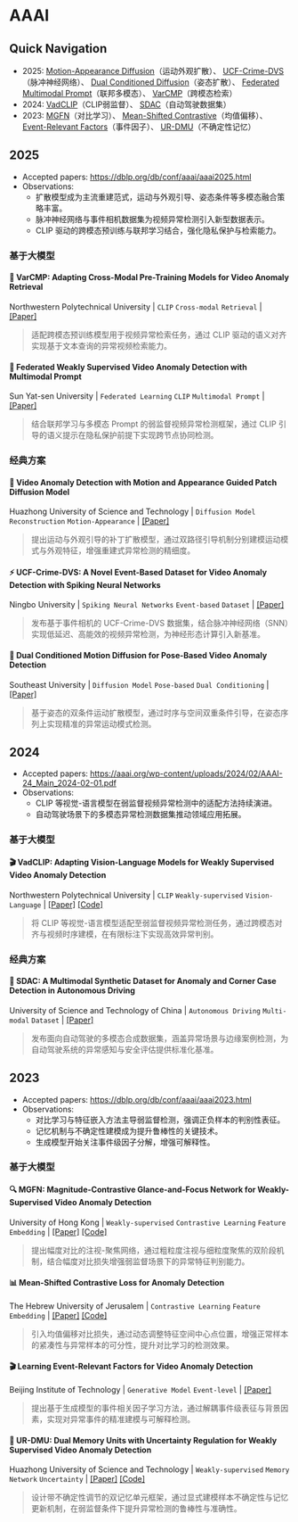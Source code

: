 # AAAI

## Quick Navigation

- 2025: [Motion-Appearance Diffusion](#-video-anomaly-detection-with-motion-and-appearance-guided-patch-diffusion-model)（运动外观扩散）、 [UCF-Crime-DVS](#-ucf-crime-dvs-a-novel-event-based-dataset-for-video-anomaly-detection-with-spiking-neural-networks)（脉冲神经网络）、 [Dual Conditioned Diffusion](#-dual-conditioned-motion-diffusion-for-pose-based-video-anomaly-detection)（姿态扩散）、 [Federated Multimodal Prompt](#-federated-weakly-supervised-video-anomaly-detection-with-multimodal-prompt)（联邦多模态）、 [VarCMP](#-varcmp-adapting-cross-modal-pre-training-models-for-video-anomaly-retrieval)（跨模态检索）
- 2024: [VadCLIP](#-vadclip-adapting-vision-language-models-for-weakly-supervised-video-anomaly-detection)（CLIP弱监督）、 [SDAC](#-sdac-a-multimodal-synthetic-dataset-for-anomaly-and-corner-case-detection-in-autonomous-driving)（自动驾驶数据集）
- 2023: [MGFN](#-mgfn-magnitude-contrastive-glance-and-focus-network-for-weakly-supervised-video-anomaly-detection)（对比学习）、 [Mean-Shifted Contrastive](#-mean-shifted-contrastive-loss-for-anomaly-detection)（均值偏移）、 [Event-Relevant Factors](#-learning-event-relevant-factors-for-video-anomaly-detection)（事件因子）、 [UR-DMU](#-dual-memory-units-with-uncertainty-regulation-for-weakly-supervised-video-anomaly-detection)（不确定性记忆）

## 2025
- Accepted papers: <https://dblp.org/db/conf/aaai/aaai2025.html>
- Observations:
  - 扩散模型成为主流重建范式，运动与外观引导、姿态条件等多模态融合策略丰富。
  - 脉冲神经网络与事件相机数据集为视频异常检测引入新型数据表示。
  - CLIP 驱动的跨模态预训练与联邦学习结合，强化隐私保护与检索能力。

### 基于大模型

#### 🎨 VarCMP: Adapting Cross-Modal Pre-Training Models for Video Anomaly Retrieval
Northwestern Polytechnical University | `CLIP` `Cross-modal` `Retrieval` | [[Paper]](https://ojs.aaai.org/index.php/AAAI/article/view/32909)

> 适配跨模态预训练模型用于视频异常检索任务，通过 CLIP 驱动的语义对齐实现基于文本查询的异常视频检索能力。

#### 🤝 Federated Weakly Supervised Video Anomaly Detection with Multimodal Prompt
Sun Yat-sen University | `Federated Learning` `CLIP` `Multimodal Prompt` | [[Paper]](https://ojs.aaai.org/index.php/AAAI/article/view/35398)

> 结合联邦学习与多模态 Prompt 的弱监督视频异常检测框架，通过 CLIP 引导的语义提示在隐私保护前提下实现跨节点协同检测。

### 经典方案

#### 🌊 Video Anomaly Detection with Motion and Appearance Guided Patch Diffusion Model
Huazhong University of Science and Technology | `Diffusion Model` `Reconstruction` `Motion-Appearance` | [[Paper]](https://ojs.aaai.org/index.php/AAAI/article/view/33169)

> 提出运动与外观引导的补丁扩散模型，通过双路径引导机制分别建模运动模式与外观特征，增强重建式异常检测的精细度。

#### ⚡ UCF-Crime-DVS: A Novel Event-Based Dataset for Video Anomaly Detection with Spiking Neural Networks
Ningbo University | `Spiking Neural Networks` `Event-based` `Dataset` | [[Paper]](https://ojs.aaai.org/index.php/AAAI/article/view/32705)

> 发布基于事件相机的 UCF-Crime-DVS 数据集，结合脉冲神经网络（SNN）实现低延迟、高能效的视频异常检测，为神经形态计算引入新基准。

#### 🦴 Dual Conditioned Motion Diffusion for Pose-Based Video Anomaly Detection
Southeast University | `Diffusion Model` `Pose-based` `Dual Conditioning` | [[Paper]](https://ojs.aaai.org/index.php/AAAI/article/view/32829)

> 基于姿态的双条件运动扩散模型，通过时序与空间双重条件引导，在姿态序列上实现精准的异常运动模式检测。

## 2024
- Accepted papers: <https://aaai.org/wp-content/uploads/2024/02/AAAI-24_Main_2024-02-01.pdf>
- Observations:
  - CLIP 等视觉-语言模型在弱监督视频异常检测中的适配方法持续演进。
  - 自动驾驶场景下的多模态异常检测数据集推动领域应用拓展。

### 基于大模型

#### 🎬 VadCLIP: Adapting Vision-Language Models for Weakly Supervised Video Anomaly Detection
Northwestern Polytechnical University | `CLIP` `Weakly-supervised` `Vision-Language` | [[Paper]](https://ojs.aaai.org/index.php/AAAI/article/view/28423) [[Code]](https://github.com/nwpu-zxr/VadCLIP)

> 将 CLIP 等视觉-语言模型适配至弱监督视频异常检测任务，通过跨模态对齐与视频时序建模，在有限标注下实现高效异常判别。

### 经典方案

#### 🚗 SDAC: A Multimodal Synthetic Dataset for Anomaly and Corner Case Detection in Autonomous Driving
University of Science and Technology of China | `Autonomous Driving` `Multi-modal` `Dataset` | [[Paper]](https://ojs.aaai.org/index.php/AAAI/article/view/27961)

> 发布面向自动驾驶的多模态合成数据集，涵盖异常场景与边缘案例检测，为自动驾驶系统的异常感知与安全评估提供标准化基准。

## 2023
- Accepted papers: <https://dblp.org/db/conf/aaai/aaai2023.html>
- Observations:
  - 对比学习与特征嵌入方法主导弱监督检测，强调正负样本的判别性表征。
  - 记忆机制与不确定性建模成为提升鲁棒性的关键技术。
  - 生成模型开始关注事件级因子分解，增强可解释性。

### 基于大模型

#### 🔍 MGFN: Magnitude-Contrastive Glance-and-Focus Network for Weakly-Supervised Video Anomaly Detection
University of Hong Kong | `Weakly-supervised` `Contrastive Learning` `Feature Embedding` | [[Paper]](https://ojs.aaai.org/index.php/AAAI/article/view/25112) [[Code]](https://github.com/carolchenyx/MGFN)

> 提出幅度对比的注视-聚焦网络，通过粗粒度注视与细粒度聚焦的双阶段机制，结合幅度对比损失增强弱监督场景下的异常特征判别能力。

#### 📊 Mean-Shifted Contrastive Loss for Anomaly Detection
The Hebrew University of Jerusalem | `Contrastive Learning` `Feature Embedding` | [[Paper]](https://ojs.aaai.org/index.php/AAAI/article/view/25309) [[Code]](https://github.com/talreiss/Mean-Shifted-Anomaly-Detection)

> 引入均值偏移对比损失，通过动态调整特征空间中心点位置，增强正常样本的紧凑性与异常样本的可分性，提升对比学习的检测效果。

#### 🎬 Learning Event-Relevant Factors for Video Anomaly Detection
Beijing Institute of Technology | `Generative Model` `Event-level` | [[Paper]](https://ojs.aaai.org/index.php/AAAI/article/view/25334)

> 提出基于生成模型的事件相关因子学习方法，通过解耦事件级表征与背景因素，实现对异常事件的精准建模与可解释检测。

#### 🧠 UR-DMU: Dual Memory Units with Uncertainty Regulation for Weakly Supervised Video Anomaly Detection
Huazhong University of Science and Technology | `Weakly-supervised` `Memory Network` `Uncertainty` | [[Paper]](https://ojs.aaai.org/index.php/AAAI/article/view/25489) [[Code]](https://github.com/henrryzh1/UR-DMU)

> 设计带不确定性调节的双记忆单元框架，通过显式建模样本不确定性与记忆更新机制，在弱监督条件下提升异常检测的鲁棒性与准确性。
